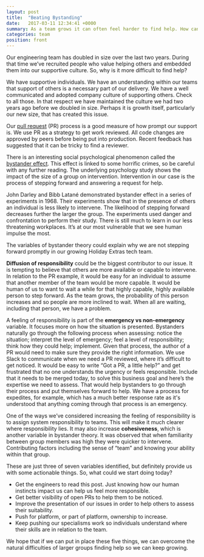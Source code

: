 ```yaml
---
layout: post
title:  "Beating Bystanding"
date:   2017-03-11 12:34:41 +0000
summary: As a team grows it can often feel harder to find help. How can you get your team back on the front foot and supporting each other?
categories: team
position: front
---
```

Our engineering team has doubled in size over the last two years. During that time we’ve recruited people who value helping others and embedded them into our supportive culture. So, why is it more difficult to find help?

We have supportive individuals. We have an understanding within our teams that support of others is a necessary part of our delivery. We have a well communicated and adopted company culture of supporting others. Check to all those. In that respect we have maintained the culture we had two years ago before we doubled in size. Perhaps it is growth itself, particularly our new size, that has created this issue.

Our [pull request](https://help.github.com/articles/using-pull-requests/) (PR) process is a good measure of how prompt our support is. We use PR as a strategy to get work reviewed. All code changes are approved by peers before being put into production. Recent feedback has suggested that it can be tricky to find a reviewer.

There is an interesting social psychological phenomenon called the [bystander effect](https://en.wikipedia.org/wiki/Bystander_effect). This effect is linked to some horrific crimes, so be careful with any further reading. The underlying psychology study shows the impact of the size of a group on intervention. Intervention in our case is the process of stepping forward and answering a request for help.

John Darley and Bibb Latané demonstrated bystander effect in a series of experiments in 1968. Their experiments show that in the presence of others an individual is less likely to intervene. The likelihood of stepping forward decreases further the larger the group. The experiments used danger and confrontation to perform their study. There is still much to learn in our less threatening workplaces. It’s at our most vulnerable that we see human impulse the most.

The variables of bystander theory could explain why we are not stepping forward promptly in our growing Holiday Extras tech team.

**Diffusion of responsibility** could be the biggest contributor to our issue. It is tempting to believe that others are more available or capable to intervene. In relation to the PR example, it would be easy for an individual to assume that another member of the team would be more capable. It would be human of us to want to wait a while for that highly capable, highly available person to step forward. As the team grows, the probability of this person increases and so people are more inclined to wait. When all are waiting, including that person, we have a problem.

A feeling of responsibility is part of the **emergency vs non-emergency** variable. It focuses more on how the situation is presented. Bystanders naturally go through the following process when assessing: notice the situation; interpret the level of emergency; feel a level of responsibility; think how they could help; implement. Given that process, the author of a PR would need to make sure they provide the right information. We use Slack to communicate when we need a PR reviewed, where it’s difficult to get noticed. It would be easy to write “Got a PR, a little help?” and get frustrated that no one understands the urgency or feels responsible. Include that it needs to be merged today, to solve this business goal and here’s the expertise we need to assess. That would help bystanders to go through their process and put themselves forward to help. We have a process for expedites, for example, which has a much better response rate as it's understood that anything coming through that process is an emergency.

One of the ways we’ve considered increasing the feeling of responsibility is to assign system responsibility to teams. This will make it much clearer where responsibility lies. It may also increase **cohesiveness**, which is another variable in bystander theory. It was observed that when familiarity between group members was high they were quicker to intervene. Contributing factors including the sense of “team” and knowing your ability within that group.

These are just three of seven variables identified, but definitely provide us with some actionable things. So, what could we start doing today?

- Get the engineers to read this post. Just knowing how our human instincts impact us can help us feel more responsible.
- Get better visibility of open PRs to help them to be noticed.
- Improve the presentation of our issues in order to help others to assess their suitability.
- Push for platform, or part of platform, ownership to increase.
- Keep pushing our specialisms work so individuals understand where their skills are in relation to the team.

We hope that if we can put in place these five things, we can overcome the natural difficulties of larger groups finding help so we can keep growing.  
